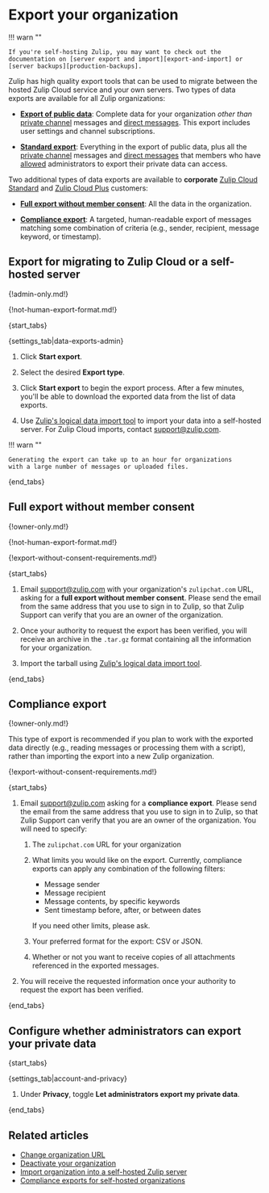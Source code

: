 # Export your organization

!!! warn ""

    If you're self-hosting Zulip, you may want to check out the
    documentation on [server export and import][export-and-import] or
    [server backups][production-backups].

Zulip has high quality export tools that can be used to migrate between the
hosted Zulip Cloud service and your own servers. Two types of data exports are
available for all Zulip organizations:

* [**Export of public
   data**](#export-for-migrating-to-zulip-cloud-or-a-self-hosted-server):
   Complete data for your organization *other than* [private
   channel](/help/channel-permissions) messages and [direct
   messages](/help/direct-messages). This export includes user settings and
   channel subscriptions.

* [**Standard
  export**](#export-for-migrating-to-zulip-cloud-or-a-self-hosted-server):
  Everything in the export of public data, plus all the [private
  channel](/help/channel-permissions) messages and [direct
  messages](/help/direct-messages) that members who have
  [allowed](#configure-whether-administrators-can-export-your-private-data)
  administrators to export their private data can access.

Two additional types of data exports are available to **corporate** [Zulip Cloud
Standard][plans] and [Zulip Cloud Plus][plans] customers:

[plans]: https://zulip.com/plans/

* [**Full export without member consent**](#full-export-without-member-consent):
  All the data in the organization.

* [**Compliance export**](#compliance-export): A targeted, human-readable export
  of messages matching some combination of criteria (e.g., sender, recipient,
  message keyword, or timestamp).

## Export for migrating to Zulip Cloud or a self-hosted server

{!admin-only.md!}

{!not-human-export-format.md!}

{start_tabs}

{settings_tab|data-exports-admin}

1. Click **Start export**.

1. Select the desired **Export type**.

1. Click **Start export** to begin the export process. After a few minutes,
   you'll be able to download the exported data from the list of
   data exports.

1. Use [Zulip's logical data import tool][import-only] to import your data into
   a self-hosted server. For Zulip Cloud imports, contact
   [support@zulip.com](mailto:support@zulip.com).

!!! warn ""

    Generating the export can take up to an hour for organizations
    with a large number of messages or uploaded files.

{end_tabs}

## Full export without member consent

{!owner-only.md!}

{!not-human-export-format.md!}

{!export-without-consent-requirements.md!}

{start_tabs}

1. Email [support@zulip.com](mailto:support@zulip.com) with your
   organization's `zulipchat.com` URL, asking for a **full export without
   member consent**. Please send the email from the same address
   that you use to sign in to Zulip, so that Zulip Support can verify
   that you are an owner of the organization.

1. Once your authority to request the export has been verified, you will receive
   an archive in the `.tar.gz` format containing all the information for your
   organization.

1. Import the tarball using [Zulip's logical data import tool][import-only].

{end_tabs}

## Compliance export

{!owner-only.md!}

This type of export is recommended if you plan to work with the exported data
directly (e.g., reading messages or processing them with a script), rather than
importing the export into a new Zulip organization.

{!export-without-consent-requirements.md!}

{start_tabs}

1. Email [support@zulip.com](mailto:support@zulip.com) asking for a **compliance
   export**. Please send the email from the same address that you use to sign in
   to Zulip, so that Zulip Support can verify that you are an owner of the
   organization. You will need to specify:

      1. The `zulipchat.com` URL for your organization

      2. What limits you would like on the export.  Currently, compliance
         exports can apply any combination of the following filters:

         - Message sender
         - Message recipient
         - Message contents, by specific keywords
         - Sent timestamp before, after, or between dates

         If you need other limits, please ask.

      3. Your preferred format for the export: CSV or JSON.

      4. Whether or not you want to receive copies of all attachments referenced in
         the exported messages.

1. You will receive the requested information once your authority to request the
   export has been verified.

{end_tabs}

## Configure whether administrators can export your private data

{start_tabs}

{settings_tab|account-and-privacy}

1. Under **Privacy**, toggle **Let administrators export my private data**.

{end_tabs}

## Related articles

* [Change organization URL](/help/change-organization-url)
* [Deactivate your organization](/help/deactivate-your-organization)
* [Import organization into a self-hosted Zulip server][import-only]
* [Compliance exports for self-hosted organizations][compliance-exports-self-hosted]

[production-backups]: https://zulip.readthedocs.io/en/stable/production/export-and-import.html#backups
[export-and-import]: https://zulip.readthedocs.io/en/stable/production/export-and-import.html#data-export
[import-only]: https://zulip.readthedocs.io/en/stable/production/export-and-import.html#import-into-a-new-zulip-server
[compliance-exports-self-hosted]: https://zulip.readthedocs.io/en/stable/production/export-and-import.html#compliance-exports
